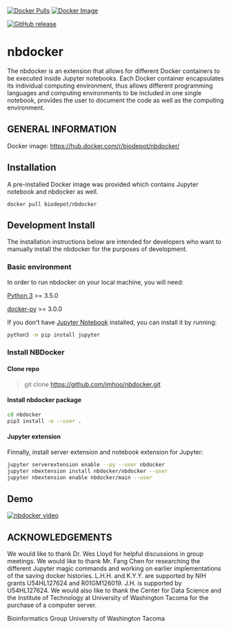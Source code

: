 [![Docker Pulls](https://img.shields.io/docker/pulls/biodepot/nbdocker.svg)](https://hub.docker.com/r/biodepot/nbdocker)
[![Docker Image](https://images.microbadger.com/badges/image/biodepot/nbdocker.svg)](https://microbadger.com/images/biodepot/nbdocker)

[![GitHub release](https://img.shields.io/github/release/biodepot/nbdocker.svg)](https://github.com/BioDepot/nbdocker/releases/tag/v0.1)



nbdocker
====================


The nbdocker is an extension that allows for different Docker containers to be executed inside Jupyter notebooks. Each Docker container encapsulates its individual computing environment, thus allows different programming languages and computing environments to be included in one single notebook, provides the user to document the code as well as the computing environment.

## GENERAL INFORMATION
Docker image: https://hub.docker.com/r/biodepot/nbdocker/

## Installation
A pre-installed Docker image was provided which contains Jupyter notebook and nbdocker as well.

```shell
docker pull biodepot/nbdocker
```

## Development Install
The installation instructions below are intended for developers who want to manually install the nbdocker for the purposes of development.

### Basic environment
In order to run nbdocker on your local machine, you will need:

[Python 3](https://www.python.org/downloads/) >= 3.5.0

[docker-py](https://github.com/docker/docker-py) >= 3.0.0

If you don't have [Jupyter Notebook](http://jupyter.org/) installed, you can install it by running:
```bash
python3 -m pip install jupyter
```

### Install NBDocker
#### Clone repo
> git clone https://github.com/jmhoo/nbdocker.git

#### Install nbdocker package
```bash
cd nbdocker
pip3 install -e --user .
```

#### Jupyter extension
Finnally, install server extension and notebook extension for Jupyter:

```bash
jupyter serverextension enable --py --user nbdocker
jupyter nbextension install nbdocker/nbdocker --user
jupyter nbextension enable nbdocker/main --user
```

## Demo
[![nbdocker video](https://img.youtube.com/vi/H_s7_A8qb_0/0.jpg)](https://www.youtube.com/watch?v=H_s7_A8qb_0)



## ACKNOWLEDGEMENTS
We would like to thank Dr. Wes Lloyd for helpful discussions in group meetings. We would like
to thank Mr. Fang Chen for researching the different Jupyter magic commands and working on
earlier implementations of the saving docker histories. L.H.H. and K.Y.Y. are supported by NIH
grants U54HL127624 and R01GM126019. J.H. is supported by U54HL127624. We would also
like to thank the Center for Data Science and the Institute of Technology at University of
Washington Tacoma for the purchase of a computer server.


Bioinformatics Group University of Washington Tacoma
